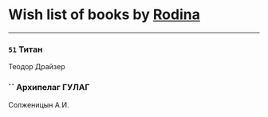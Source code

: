 # Wish list of books by [Rodina](https://plus.google.com/u/0/116257964632073652332/)
---

### `51` Титан
Теодор Драйзер

### `` Архипелаг ГУЛАГ
Солженицын А.И.

